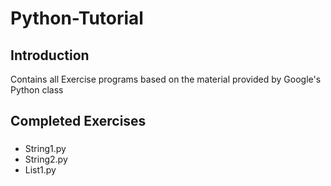 # Python-Tutorial
## Introduction
Contains all Exercise programs based on the material provided by Google's Python class
## Completed Exercises
###
* String1.py
* String2.py
* List1.py

